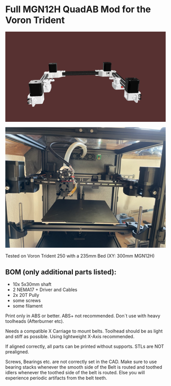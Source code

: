# Full MGN12H QuadAB Mod for the Voron Trident
![Gantry_render.png](./pictures/Gantry_render.png)

![build.jpg](./pictures/build.jpg)


Tested on Voron Trident 250 with a 235mm Bed (XY: 300mm MGN12H)


## BOM (only additional parts listed):
- 10x 5x30mm shaft
- 2 NEMA17 + Driver and Cables
- 2x 20T Pully
- some screws
- some filament

Print only in ABS or better.
ABS+ not recommended.
Don´t use with heavy toolheads (Afterburner etc).

Needs a compatible X Carriage to mount belts. Toolhead should be as light and stiff as possible.
Using lightweight X-Axis recommended. 

If aligned correctly, all parts can be printed without supports. STLs are NOT prealigned.

Screws, Bearings etc. are not correctly set in the CAD. Make sure to use bearing stacks whenever the smooth side of the Belt is routed and toothed idlers whenever the toothed side of the belt is routed. Else you will experience periodic artifacts from the belt teeth. 